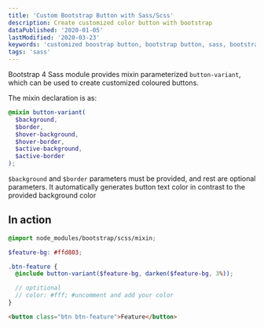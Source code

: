 ```yaml
---
title: 'Custom Bootstrap Button with Sass/Scss'
description: Create customized color button with bootstrap
dataPublished: '2020-01-05'
lastModified: '2020-03-23'
keywords: 'customized boostrap button, bootstrap button, sass, bootstrap button color change'
tags: 'sass'
---
```


Bootstrap 4 Sass module provides mixin parameterized `button-variant`, which can be used to create customized coloured buttons.

The mixin declaration is as:

```scss
@mixin button-variant(
  $background,
  $border,
  $hover-background,
  $hover-border,
  $active-background,
  $active-border
);
```

`$background` and `$border` parameters must be provided, and rest are optional parameters.
It automatically generates button text color in contrast to the provided background color

## In action

```scss
@import node_modules/bootstrap/scss/mixin;

$feature-bg: #ffd803;

.btn-feature {
  @include button-variant($feature-bg, darken($feature-bg, 3%));

  // optitional
  // color: #fff; #uncomment and add your color
}
```

```html
<button class="btn btn-feature">Feature</button>
```

